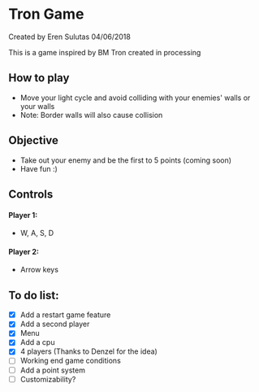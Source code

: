 # Tron Game

Created by Eren Sulutas
04/06/2018

This is a game inspired by BM Tron created in processing

## How to play 
- Move your light cycle and avoid colliding with your enemies' walls or your walls
- Note: Border walls will also cause collision

## Objective
- Take out your enemy and be the first to 5 points (coming soon)
- Have fun :)

## Controls
#### Player 1:
- W, A, S, D 
#### Player 2:
- Arrow keys

## To do list:
- [x] Add a restart game feature
- [x] Add a second player
- [x] Menu
- [x] Add a cpu
- [x] 4 players (Thanks to Denzel for the idea)
- [ ] Working end game conditions 
- [ ] Add a point system
- [ ] Customizability? 
